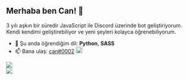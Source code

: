 ## Merhaba ben Can! 👋
3 yılı aşkın bir süredir JavaScript ile Discord üzerinde bot geliştiriyorum.<br>
Kendi kendimi geliştirebiliyor ve yeni şeyleri kolayca öğrenebiliyorum. 

- 🌱 Şu anda öğrendiğim dil: **Python**, **SASS**
- 📫 Bana ulaş: [can#0002](https://discord.com/users/613700645173592086) <img width="18" height="18" src='https://pnggrid.com/wp-content/uploads/2021/05/Discord-Logo-Circle-1024x1024.png'/>

![](https://komarev.com/ghpvc/?username=chimpdev)<br>
<img src='https://api.ravencode.live/v2/users/949705281863032872/embed'></img>
